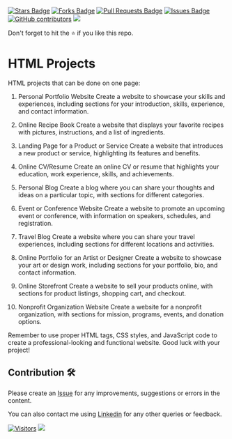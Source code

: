 <a href="https://github.com/drshahizan/learn-php/stargazers"><img src="https://img.shields.io/github/stars/drshahizan/learn-php" alt="Stars Badge"/></a>
<a href="https://github.com/drshahizan/learn-php/network/members"><img src="https://img.shields.io/github/forks/drshahizan/learn-php" alt="Forks Badge"/></a>
<a href="https://github.com/drshahizan/learn-php/pulls"><img src="https://img.shields.io/github/issues-pr/drshahizan/learn-php" alt="Pull Requests Badge"/></a>
<a href="https://github.com/drshahizan/learn-php/issues"><img src="https://img.shields.io/github/issues/drshahizan/learn-php" alt="Issues Badge"/></a>
<a href="https://github.com/drshahizan/learn-php/graphs/contributors"><img alt="GitHub contributors" src="https://img.shields.io/github/contributors/drshahizan/learn-php?color=2b9348"></a>
![](https://visitor-badge.glitch.me/badge?page_id=drshahizan/learn-php)

Don't forget to hit the :star: if you like this repo.

# HTML Projects
HTML projects that can be done on one page:

1. Personal Portfolio Website
Create a website to showcase your skills and experiences, including sections for your introduction, skills, experience, and contact information.

2. Online Recipe Book
Create a website that displays your favorite recipes with pictures, instructions, and a list of ingredients.

3. Landing Page for a Product or Service
Create a website that introduces a new product or service, highlighting its features and benefits.

4. Online CV/Resume
Create an online CV or resume that highlights your education, work experience, skills, and achievements.

5. Personal Blog
Create a blog where you can share your thoughts and ideas on a particular topic, with sections for different categories.

6. Event or Conference Website
Create a website to promote an upcoming event or conference, with information on speakers, schedules, and registration.

7. Travel Blog
Create a website where you can share your travel experiences, including sections for different locations and activities.

8. Online Portfolio for an Artist or Designer
Create a website to showcase your art or design work, including sections for your portfolio, bio, and contact information.

9. Online Storefront
Create a website to sell your products online, with sections for product listings, shopping cart, and checkout.

10. Nonprofit Organization Website
Create a website for a nonprofit organization, with sections for mission, programs, events, and donation options.

Remember to use proper HTML tags, CSS styles, and JavaScript code to create a professional-looking and functional website. Good luck with your project!

## Contribution 🛠️
Please create an [Issue](https://github.com/drshahizan/learn-php/issues) for any improvements, suggestions or errors in the content.

You can also contact me using [Linkedin](https://www.linkedin.com/in/drshahizan/) for any other queries or feedback.

[![Visitors](https://api.visitorbadge.io/api/visitors?path=https%3A%2F%2Fgithub.com%2Fdrshahizan&labelColor=%23697689&countColor=%23555555&style=plastic)](https://visitorbadge.io/status?path=https%3A%2F%2Fgithub.com%2Fdrshahizan)
![](https://hit.yhype.me/github/profile?user_id=81284918)

